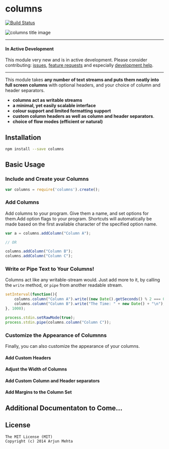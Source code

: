 # columns
[![Build Status](https://travis-ci.org/arjunmehta/node-columns.svg)](https://travis-ci.org/arjunmehta/node-columns)

![columns title image](https://raw.githubusercontent.com/arjunmehta/node-columns/image/image/cover.png)

---
#### In Active Development

This module very new and is in active development. Please consider contributing: [issues](https://github.com/arjunmehta/node-columns/issues/new), [feature requests](https://github.com/arjunmehta/node-columns/issues/new) and especially [development help](https://github.com/arjunmehta/node-columns).

---

This module takes **any number of text streams and puts them neatly into full screen columns** with optional headers, and your choice of column and header separators.

- **columns act as writable streams**
- **a minimal, yet easily scalable interface**
- **colour support and limited formatting support**
- **custom column headers as well as column and header separators**.
- **choice of flow modes (efficient or natural)**

## Installation
```bash
npm install --save columns
```


## Basic Usage

### Include and Create your Columns

```javascript
var columns = require('columns').create();
```

### Add Columns
Add columns to your program. Give them a name, and set options for them.Add option flags to your program. Shortcuts will automatically be made based on the first available character of the specified option name.

```javascript
var a = columns.addColumn("Column A");

// OR

columns.addColumn("Column B");
columns.addColumn("Column C");
```

### Write or Pipe Text to Your Columns!

Columns act like any writable-stream would. Just add more to it, by calling the `write` method, or `pipe` from another readable stream.

```javascript
setInterval(function(){
    columns.column("Column A").write((new Date().getSeconds() % 2 === 0) ? "TICK\n" : "TOCK\n");
    columns.column("Column B").write("The Time: " + new Date() + "\n");
}, 1000);

process.stdin.setRawMode(true);
process.stdin.pipe(columns.column("Column C"));
```

### Customize the Appearance of Columnns

Finally, you can also customize the appearance of your columns.

#### Add Custom Headers
#### Adjust the Width of Columns
#### Add Custom Column and Header separators
#### Add Margins to the Column Set

## Additional Documentaton to Come...

## License

```
The MIT License (MIT)
Copyright (c) 2014 Arjun Mehta
```
